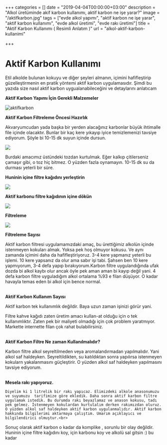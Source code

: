 +++
categories = []
date = "2019-04-04T00:00:00+03:00"
description = "Alkol üretüminde akif karbon kullanımı, aktif karbon ne işe yarar?"
image = "/aktifkarbon.jpg"
tags = ["evde alkol yapımı", "aktif karbon ne işe yarar", "aktif karbon kullanımı", "evde alkol üretimi", "evde rakı üretimi"]
title = "Aktif Karbon Kullanımı ( Resimli Anlatım )"
url = "alkol-aktif-karbon-kullanimi"

+++
# Aktif Karbon Kullanımı

   Etil alkolde bulunan kokuyu ve diğer şeyleri almanın, içimini hafifleştirip güzelleştirmenin en pratik yöntemi aktif karbon uygulamasıdır. Şimdi bu yazıda size nasıl aktif karbon uygualanabileceğini ve detaylarını anlatıcam

**Aktif Karbon  Yapımı İçin Gerekli Malzemeler**

![](/images/aktifkarbon1.jpg "aktifkarbon")

**Aktif Karbon Filtreleme Öncesi Hazırlık**

  Akvaryumcudan yada başka bir yerden alacağınız karbonlar büyük  ihtimalle file içinde olacaktır. Bunlar bir kaç kere yıkayıp iyice temizlemenizi  tavsiye ediyorum. Şöyle bi 10-15 dk suyun içinde dursun.

![](/images/aktifkarbon2.jpg)

   Burdaki amacımız üstündeki tozdan kurtulmak. Eğer kalkıp çitilerseniz çamaşır gibi, o toz hiç bitmez. O yüzden fazla oynamayın. 10-15 dk su da durması yeterli bir süre.

**Huninin içine filtre kağıdını yerleştirin**

![](/images/aktifkarobnn.jpg)

**Aktif karbonu filtre kağıdının içine dökün**

![](/images/aktifkarbon4.jpg)

**Filtreleme**

![](/images/aktifkarbon5.jpg)

**Filtreleme Sayısı**

   Aktif karbon filtresi uygulamamızdaki amaç, bu ürettiğimiz alkolün içinde istenmeyen kokuları almak. Yoksa pek hoş olmuyor kokusu. Ve aynı zamanda içimini daha da hafifleştiriyoruz. 3-4 kere yapmanız yeterli bu işlemi. 10 kere yapsanız da olur ama sabır işi tabi. Şahsen ben 10 kere yapmıyorum, 3-4 defa yapıp bırakıyorum.Karbon filtre uygulandığında ufak dozda bi alkol kaybı olur ancak öyle pek aman aman bi kayıp değil yani. 4 defa karbon filtre uyguladığım alkol ortalama %93  e filan düşüyor. O kadar havayla temas eden bi alkol için bence normal.<br><br>

**Aktif Karbon Kullanım Sayısı**

Aktif karbon tek kullanımlık değildir. Baya uzun zaman işinizi görür yani.

Filtre kahve kağıdı zaten üretim amacı kullan-at olduğu için o tek kullanımlıktır. Zaten pek bir maliyeti olmadığı için çok problem yaratmıyor. Markette internette filan çok rahat bulabilirsiniz.<br><br>

**Aktif Karbon Filtre Ne zaman Kullanılmalıdır?**

Karbon filtre alkol seyreltilmeden veya aromalandırmadan yapılmalıdır. Yani alkol saf haldeyken. Seyreltildikten, su katıldıktan sonra yapılırsa istenmeyen kokularn yakalanmasını güçleştirir. O yüzden alkol saf haldeyken yapılmasını tavsiye ediyorum.<br><br>

**Mesela rakı yapıyoruz.**

    Diyelim ki 1 litrelik bir rakı yapıcaz. Elimizdeki alkole anasonumuzu ve suyumuzu  tarifimize göre ekledik. Daha sonra aktif karbon filtre uygulamak istedik. Bu durumda rakı beyazlamaz ve anason kokusu, tadı pek gelmez. İstenmeyen kokulardan kurtulalım derken rakımızdan oluruz. O yüzden alkol saf haldeyken aktif karbon uygulanmalıdır. Aktif karbon hakkında bilgilerimi aktarmaya çalıştım. Umarım açıklayıcı ve bilgilendirici olmuştur.<br>

   Sonuç olarak aktif karbon o kadar da komplike , sorunlu bir olay değildir. Huninin içine filtre kağıdını koy, için karbonu koy ve alkolü sal gitsin  :) bu kadar